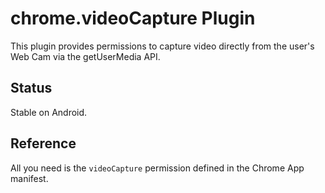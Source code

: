 # chrome.videoCapture Plugin

This plugin provides permissions to capture video directly from the user's Web Cam via the getUserMedia API.

## Status

Stable on Android.

## Reference

All you need is the `videoCapture` permission defined in the Chrome App manifest.
